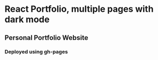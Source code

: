 # React Portfolio, multiple pages with dark mode

## Personal Portfolio Website

### Deployed using gh-pages

